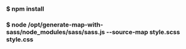 ### $ npm install
### $ node /opt/generate-map-with-sass/node_modules/sass/sass.js --source-map style.scss style.css
